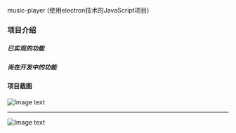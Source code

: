music-player (使用electron技术的JavaScript项目)

### 项目介绍



##### 已实现的功能


##### 尚在开发中的功能


#### 项目截图
![Image text](http://wx1.sinaimg.cn/large/77b25649gy1fv3u5rmggrj20ce0iqgon.jpg)

---
![Image text](http://wx1.sinaimg.cn/large/77b25649gy1fv44kulywpg20c30jbwu8.gif
)
